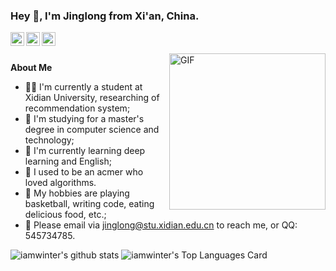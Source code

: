 ### Hey :wave:, I'm Jinglong from Xi'an, China.

<a href="https://github.com/iamwinter">
  <img align="left" alt="iamwinter's Github" width="22px" src="https://cdn.jsdelivr.net/npm/simple-icons@v3/icons/github.svg" />
</a>
<a href="https://codeforces.com/profile/iamwinter">
  <img align="left" alt="iamwinter's Codeforces" width="22px" src="https://cdn.jsdelivr.net/npm/simple-icons@v3/icons/codeforces.svg" />
</a>
<a href="https://blog.csdn.net/winter2121">
  <img align="left" alt="iamwinter's Blog" width="22px" src="https://cdn.jsdelivr.net/npm/simple-icons@v3/icons/codio.svg" />
</a>

<br />
<br />

<img align="right" alt="GIF" width="250px" src="https://i.pinimg.com/originals/e4/26/70/e426702edf874b181aced1e2fa5c6cde.gif" />

**About Me**

- 👨‍💻 I'm currently a student at Xidian University, researching of recommendation system;
- 💼 I'm studying for a master's degree in computer science and technology;
- 🌱 I'm currently learning deep learning and English;
- 📝 I used to be an acmer who loved algorithms.
- 🤔 My hobbies are playing basketball, writing code, eating delicious food, etc.;
- 💬 Please email via jinglong@stu.xidian.edu.cn to reach me, or QQ: 545734785.

![iamwinter's github stats](https://github-readme-stats.vercel.app/api?username=iamwinter&show_icons=true&hide_border=true)
![iamwinter's Top Languages Card](https://github-readme-stats.vercel.app/api/top-langs/?username=iamwinter&langs_count=8&hide=Jupyter%20Notebook&hide_border=true&exclude_repo&layout=compact&custom_title=Most%20Used%20Languages%20(Top%208))
